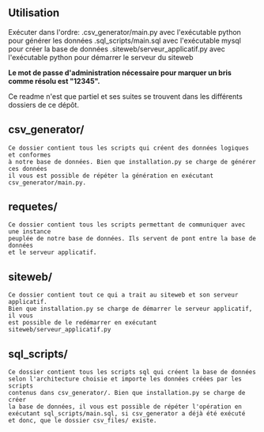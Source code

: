 Utilisation
------------
Exécuter dans l'ordre:
.csv_generator/main.py avec l'exécutable python pour générer les données
.sql_scripts/main.sql avec l'exécutable mysql pour créer la base de données
.siteweb/serveur_applicatif.py avec l'exécutable python pour démarrer le serveur du siteweb 

__Le mot de passe d'administration nécessaire pour marquer un bris comme résolu est "12345".__


Ce readme n'est que partiel et ses suites se trouvent dans les différents dossiers de ce dépôt.


csv_generator/
--------------
    Ce dossier contient tous les scripts qui créent des données logiques et conformes
    à notre base de données. Bien que installation.py se charge de générer ces données
    il vous est possible de répéter la génération en exécutant csv_generator/main.py.


requetes/
---------
    Ce dossier contient tous les scripts permettant de communiquer avec une instance
    peuplée de notre base de données. Ils servent de pont entre la base de données
    et le serveur applicatif. 


siteweb/
--------
    Ce dossier contient tout ce qui a trait au siteweb et son serveur applicatif.
    Bien que installation.py se charge de démarrer le serveur applicatif, il vous
    est possible de le redémarrer en exécutant siteweb/serveur_applicatif.py

sql_scripts/
------------
    Ce dossier contient tous les scripts sql qui créent la base de données
    selon l'architecture choisie et importe les données créées par les scripts
    contenus dans csv_generator/. Bien que installation.py se charge de créer
    la base de données, il vous est possible de répéter l'opération en
    exécutant sql_scripts/main.sql, si csv_generator a déjà été exécuté
    et donc, que le dossier csv_files/ existe. 
